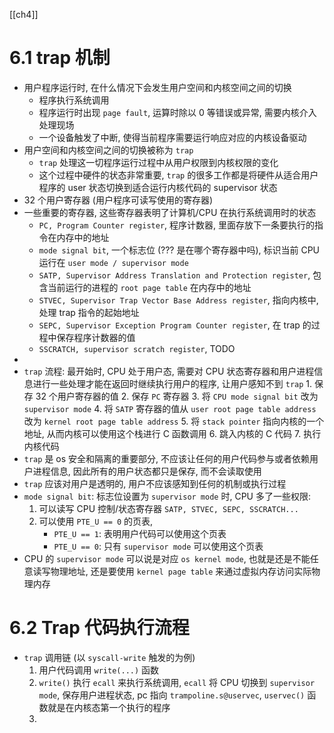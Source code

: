 [[ch4]]


# 6.1 trap 机制
- 用户程序运行时, 在什么情况下会发生用户空间和内核空间之间的切换
	- 程序执行系统调用
	- 程序运行时出现 `page fault`, 运算时除以 0 等错误或异常, 需要内核介入处理现场
	- 一个设备触发了中断, 使得当前程序需要运行响应对应的内核设备驱动
- 用户空间和内核空间之间的切换被称为 `trap`
	- `trap` 处理这一切程序运行过程中从用户权限到内核权限的变化
	- 这个过程中硬件的状态非常重要, `trap` 的很多工作都是将硬件从适合用户程序的 user 状态切换到适合运行内核代码的 supervisor 状态
- 32 个用户寄存器 (用户程序可读写使用的寄存器)
- 一些重要的寄存器, 这些寄存器表明了计算机/CPU 在执行系统调用时的状态
	- `PC, Program Counter register`, 程序计数器, 里面存放下一条要执行的指令在内存中的地址
	- `mode signal bit`, 一个标志位 (??? 是在哪个寄存器中吗), 标识当前 CPU 运行在 `user mode / supervisor mode`
	- `SATP, Supervisor Address Translation and Protection register`, 包含当前运行的进程的 `root page table` 在内存中的地址
	- `STVEC, Supervisor Trap Vector Base Address register`, 指向内核中, 处理 trap 指令的起始地址
	- `SEPC, Supervisor Exception Program Counter register`, 在 trap 的过程中保存程序计数器的值
	- `SSCRATCH, supervisor scratch register`, TODO
- 
- `trap` 流程: 最开始时, CPU 处于用户态, 需要对 CPU 状态寄存器和用户进程信息进行一些处理才能在返回时继续执行用户的程序, 让用户感知不到 `trap`
		1. 保存 32 个用户寄存器的值
		2. 保存 `PC` 寄存器
		3. 将 `CPU mode signal bit` 改为 `supervisor mode`
		4. 将 `SATP` 寄存器的值从 `user root page table address` 改为 `kernel root page table address`
		5. 将 `stack pointer` 指向内核的一个地址, 从而内核可以使用这个栈进行 C 函数调用
		6. 跳入内核的 C 代码
		7. 执行内核代码
- `trap` 是 os 安全和隔离的重要部分, 不应该让任何的用户代码参与或者依赖用户进程信息, 因此所有的用户状态都只是保存, 而不会读取使用
- `trap` 应该对用户是透明的, 用户不应该感知到任何的机制或执行过程
- `mode signal bit`: 标志位设置为 `supervisor mode` 时, CPU 多了一些权限:
	1. 可以读写 CPU 控制/状态寄存器 `SATP, STVEC, SEPC, SSCRATCH...`
	2. 可以使用 `PTE_U == 0` 的页表, 
		- `PTE_U == 1`: 表明用户代码可以使用这个页表
		- `PTE_U == 0`: 只有 `supervisor mode` 可以使用这个页表
- CPU 的 `supervisor mode` 可以说是对应 `os kernel mode`, 也就是还是不能任意读写物理地址, 还是要使用 `kernel page table` 来通过虚拟内存访问实际物理内存


# 6.2 Trap 代码执行流程
- `trap` 调用链 (以 `syscall-write` 触发的为例)
	1. 用户代码调用 `write(...)` 函数
	2. `write()` 执行 `ecall` 来执行系统调用, `ecall` 将 CPU 切换到 `supervisor mode`, 保存用户进程状态, pc 指向 `trampoline.s@uservec`, `uservec()` 函数就是在内核态第一个执行的程序
	3. 